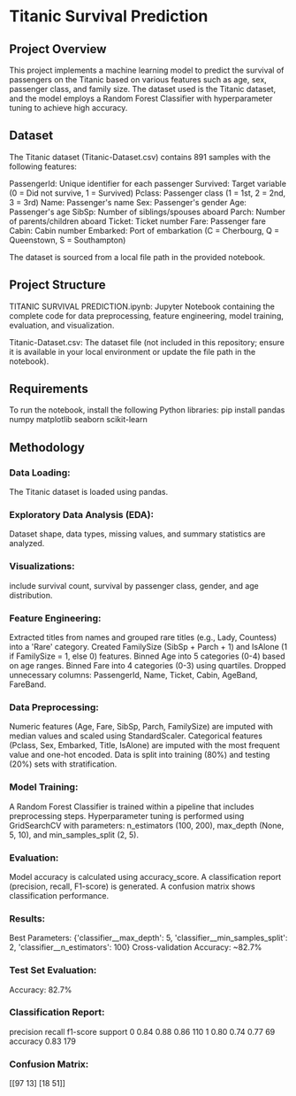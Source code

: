 # Titanic Survival Prediction

## Project Overview

This project implements a machine learning model to predict the survival of passengers on the Titanic based on various features such as age, sex, passenger class, and family size. The dataset used is the Titanic dataset, and the model employs a Random Forest Classifier with hyperparameter tuning to achieve high accuracy.

## Dataset

The Titanic dataset (Titanic-Dataset.csv) contains 891 samples with the following features:

PassengerId: Unique identifier for each passenger
Survived: Target variable (0 = Did not survive, 1 = Survived)
Pclass: Passenger class (1 = 1st, 2 = 2nd, 3 = 3rd)
Name: Passenger's name
Sex: Passenger's gender
Age: Passenger's age
SibSp: Number of siblings/spouses aboard
Parch: Number of parents/children aboard
Ticket: Ticket number
Fare: Passenger fare
Cabin: Cabin number
Embarked: Port of embarkation (C = Cherbourg, Q = Queenstown, S = Southampton)

The dataset is sourced from a local file path in the provided notebook.

## Project Structure

TITANIC SURVIVAL PREDICTION.ipynb: Jupyter Notebook containing the complete code for data preprocessing, feature engineering, model training, evaluation, and visualization.

Titanic-Dataset.csv: The dataset file (not included in this repository; ensure it is available in your local environment or update the file path in the notebook).

## Requirements
To run the notebook, install the following Python libraries:
pip install pandas numpy matplotlib seaborn scikit-learn

## Methodology
### Data Loading:
The Titanic dataset is loaded using pandas.

### Exploratory Data Analysis (EDA):
Dataset shape, data types, missing values, and summary statistics are analyzed.

### Visualizations:
include survival count, survival by passenger class, gender, and age distribution.

### Feature Engineering:
Extracted titles from names and grouped rare titles (e.g., Lady, Countess) into a 'Rare' category.
Created FamilySize (SibSp + Parch + 1) and IsAlone (1 if FamilySize = 1, else 0) features.
Binned Age into 5 categories (0-4) based on age ranges.
Binned Fare into 4 categories (0-3) using quartiles.
Dropped unnecessary columns: PassengerId, Name, Ticket, Cabin, AgeBand, FareBand.

### Data Preprocessing:
Numeric features (Age, Fare, SibSp, Parch, FamilySize) are imputed with median values and scaled using StandardScaler.
Categorical features (Pclass, Sex, Embarked, Title, IsAlone) are imputed with the most frequent value and one-hot encoded.
Data is split into training (80%) and testing (20%) sets with stratification.

### Model Training:
A Random Forest Classifier is trained within a pipeline that includes preprocessing steps.
Hyperparameter tuning is performed using GridSearchCV with parameters: n_estimators (100, 200), max_depth (None, 5, 10), and min_samples_split (2, 5).

### Evaluation:
Model accuracy is calculated using accuracy_score.
A classification report (precision, recall, F1-score) is generated.
A confusion matrix shows classification performance.

### Results:
Best Parameters: {'classifier__max_depth': 5, 'classifier__min_samples_split': 2, 'classifier__n_estimators': 100}
Cross-validation Accuracy: ~82.7%

### Test Set Evaluation:
Accuracy: 82.7%

### Classification Report:
precision    recall  f1-score   support
     0       0.84      0.88      0.86       110
     1       0.80      0.74      0.77        69
accuracy                           0.83       179

### Confusion Matrix:

[[97 13]
 [18 51]]
